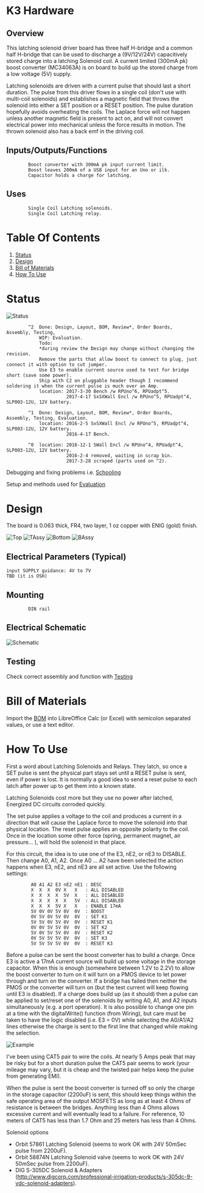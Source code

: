 # K3 Hardware

## Overview

This latching solenoid driver board has three half H-bridge and a common half H-bridge that can be used to discharge a (9V/12V/24V) capacitively stored charge into a latching Solenoid coil. A current limited (300mA pk) boost converter (MC34063A) is on board to build up the stored charge from a low voltage (5V) supply.

Latching solenoids are driven with a current pulse that should last a short duration. The pulse from this driver flows in a single coil (don't use with multi-coil solenoids) and establishes a magnetic field that throws the solenoid into either a SET position or a RESET position. The pulse duration hopefully avoids overheating the coils. The Laplace force will not happen unless another magnetic field is present to act on, and will not convert electrical power into mechanical unless the force results in motion. The thrown solenoid also has a back emf in the driving coil.

## Inputs/Outputs/Functions

```
        Boost converter with 300mA pk input current limit.
        Boost leaves 200mA of a USB input for an Uno or ilk.
        Capacitor holds a charge for latching.
```


## Uses

```
        Single Coil Latching solenoids.
        Single Coil Latching relay.
```


# Table Of Contents

1. [Status](#status)
2. [Design](#design)
3. [Bill of Materials](#bill-of-materials)
4. [How To Use](#how-to-use)


# Status

![Status](./status_icon.png "K3 Status")

```
        ^2  Done: Design, Layout, BOM, Review*, Order Boards, Assembly, Testing,
            WIP: Evaluation.
            Todo:   
            *during review the Design may change without changing the revision.
            Remove the parts that allow boost to connect to plug, just connect it with option to cut jumper.
            Use E3 to enable current source used to test for bridge short (save some power).
            Ship with C2 on pluggable header though I recommend soldering it when the current pulse is much over an Amp.
            location: 2017-3-30 Bench /w RPUno^6, RPUadpt^5.
                      2017-4-17 SxSXWall Encl /w RPUno^5, RPUadpt^4, SLP003-12U, 12V battery.

        ^1  Done: Design, Layout, BOM, Review*, Order Boards, Assembly, Testing, Evaluation.
            location: 2016-2-5 SxSXWall Encl /w RPUno^5, RPUadpt^4, SLP003-12U, 12V battery.
                      2016-4-17 Bench.
            
        ^0  location: 2016-12-1 SWall Encl /w RPUno^4, RPUadpt^4, SLP003-12U, 12V battery.
                      2016-2-4 removed, waiting in scrap bin.
                      2017-3-28 scraped (parts used on ^2).
```

Debugging and fixing problems i.e. [Schooling](./Schooling/)

Setup and methods used for [Evaluation](./Evaluation/)


# Design

The board is 0.063 thick, FR4, two layer, 1 oz copper with ENIG (gold) finish.

![Top](./Documents/16276,Top.png "K3 Top")
![TAssy](./Documents/16276,TAssy.jpg "K3 Top Assy")
![Bottom](./Documents/16276,Bottom.png "K3 Bottom")
![BAssy](./Documents/16276,BAssy.jpg "K3 Bottom Assy")

## Electrical Parameters (Typical)

```
input SUPPLY guidance: 4V to 7V
TBD (it is OSH)
```

## Mounting

```
        DIN rail
```

## Electrical Schematic

![Schematic](./Documents/16276,Schematic.png "K3 Schematic")

## Testing

Check correct assembly and function with [Testing](./Testing/)


# Bill of Materials

Import the [BOM](./Design/16276,BOM.csv) into LibreOffice Calc (or Excel) with semicolon separated values, or use a text editor.


# How To Use

First a word about Latching Solenoids and Relays. They latch, so once a SET pulse is sent the physical part stays set until a RESET pulse is sent, even if power is lost. It is normally a good idea to send a reset pulse to each latch after power up to get them into a known state.

Latching Solenoids cost more but they use no power after latched, Energized DC circuits corroded quickly. 

The set pulse applies a voltage to the coil and produces a current in a direction that will cause the Laplace force to move the solenoid into that physical location. The reset pulse applies an opposite polarity to the coil. Once in the location some other force (spring, permanent magnet, air pressure... ), will hold the solenoid in that place.

For this circuit, the idea is to use one of the E3, nE2, or nE3 to DISABLE. Then change A0, A1, A2. Once A0 ... A2 have been selected the action happens when E3, nE2, and nE3 are all set active. Use the following settings:  

```
         A0 A1 A2 E3 nE2 nE1 : DESC
         X  X  X  0V X   X   : ALL DISABLED
         X  X  X  X  5V  X   : ALL DISABLED
         X  X  X  X  X   5V  : ALL DISABLED
         X  X  X  5V X   X   : ENABLE 17mA
         5V 0V 0V 5V 0V  0V  : BOOST
         0V 5V 0V 5V 0V  0V  : SET K1
         5V 5V 0V 5V 0V  0V  : RESET K1
         0V 0V 5V 5V 0V  0V  : SET K2
         5V 0V 5V 5V 0V  0V  : RESET K2
         0V 5V 5V 5V 0V  0V  : SET K3
         5V 5V 5V 5V 0V  0V  : RESET K3
```

Before a pulse can be sent the boost converter has to build a charge. Once E3 is active a 17mA current source will build up some voltage in the storage capacitor. When this is enough (somewhere between 1.2V to 2.2V) to allow the boost converter to turn on it will turn on a PMOS device to let power through and turn on the converter. If a bridge has failed then neither the PMOS or the converter will turn on (but the test current will keep flowing until E3 is disabled). If a charge does build up (as it should) then a pulse can be applied to set/reset one of the solenoids by writing A0, A1, and A2 inputs simultaneously (e.g. a port operation). It is also possible to change one pin at a time with the digitalWrite() function (from Wiring), but care must be taken to have the logic disabled (i.e. E3 = 0V) while selecting the A0/A1/A2 lines otherwise the charge is sent to the first line that changed while making the selection.

![Example](./Documents/Example.png "Example")

I've been using CAT5 pair to wire the coils. At nearly 5 Amps peak that may be risky but for a short duration pulse the CAT5 pair seems to work (your mileage may vary, but it is cheap and the twisted pair helps keep the pulse from generating EMI). 

When the pulse is sent the boost converter is turned off so only the charge in the storage capacitor (2200uF) is sent, this should keep things within the safe operating area of the output MOSFETS as long as at least 4 Ohms of resistance is between the bridges. Anything less than 4 Ohms allows excessive current and will eventually lead to a failure. For reference, 10 meters of CAT5 has less than 1.7 Ohm and 25 meters has less than 4 Ohms.

Solenoid options

* Orbit 57861 Latching Solenoid (seems to work OK with 24V 50mSec pulse from 2200uF).
* Orbit 58874N Latching Solenoid valve (seems to work OK with 24V 50mSec pulse from 2200uF).
* DIG S-305DC Solenoid & Adapters (http://www.digcorp.com/professional-irrigation-products/s-305dc-9-vdc-solenoid-adapters).




